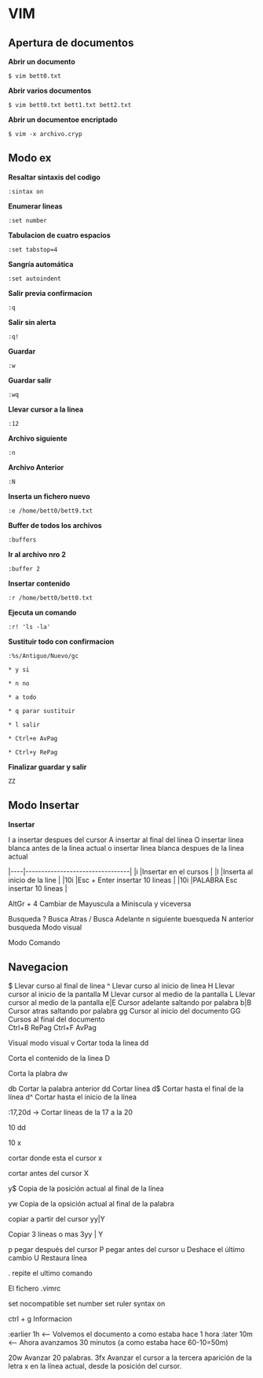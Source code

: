 # VIM

## Apertura de documentos

__Abrir un documento__

```$ vim bett0.txt```

__Abrir varios documentos__

```$ vim bett0.txt bett1.txt bett2.txt```

__Abrir un documentoe encriptado__

```$ vim -x archivo.cryp```


## Modo ex

__Resaltar sintaxis del codigo__

```:sintax on```

__Enumerar lineas__

```:set number```

__Tabulacion de cuatro espacios__

```:set tabstop=4```

__Sangría automática__

```:set autoindent ```

__Salir previa confirmacion__

```:q```

__Salir sin alerta__

```:q!```

__Guardar__

```:w```

__Guardar salir__

```:wq```

__Llevar cursor a la linea__

```:12```

__Archivo siguiente__

```:n ```

__Archivo Anterior__

```:N```

__Inserta un fichero nuevo__

```:e /home/bett0/bett9.txt```

__Buffer de todos los archivos__

```:buffers```

__Ir al archivo nro 2__

```:buffer 2```


__Insertar contenido__

```:r /home/bett0/bett0.txt```

__Ejecuta un comando__

```:r! 'ls -la'```


__Sustituir todo con confirmacion__

```:%s/Antiguo/Nuevo/gc```

```* y si```

```* n no```

```* a todo```

```* q parar sustituir```

```* l salir```

```* Ctrl+e AvPag```

```* Ctrl+y RePag```

__Finalizar guardar y salir__

```ZZ```


## Modo Insertar

__Insertar__

I 
a insertar despues del cursor
A insertar al final del linea
O insertar linea blanca antes de la linea actual
o insertar linea blanca despues de la linea actual


|----|---------------------------------|
|i   |Insertar en el cursos            |
|I   |Inserta al inicio de la line     |
|10i |Esc + Enter insertar 10 lineas   |
|10i |PALABRA Esc insertar 10 lineas   |

AltGr + 4 Cambiar de Mayuscula a Miniscula y viceversa


Busqueda
? Busca Atras
/ Busca Adelante
n siguiente buesqueda
N anterior busqueda
Modo visual

Modo Comando
## Navegacion
$ Llevar curso al final de linea
^ Llevar curso al inicio de linea
H Llevar cursor al inicio de la pantalla
M Llevar cursor al medio de la pantalla
L Llevar cursor al medio de la pantalla
e|E Cursor adelante saltando por palabra
b|B Cursor atras saltando por palabra
gg Cursor al inicio del documento
GG Cursos al final del documento  
Ctrl+B RePag
Ctrl+F AvPag

Visual 
modo visual
v
Cortar toda la linea
dd

Corta el contenido de la linea
D

Corta la plabra
dw

db Cortar la palabra anterior
dd Cortar línea
d$ Cortar hasta el final de la línea
d^ Cortar hasta el inicio de la línea


:17,20d                -> Cortar líneas de la 17 a la 20

10 dd


10 x

cortar donde esta el cursor
x

cortar antes del cursor
X

y$ Copia de la posición actual al final de la línea

yw Copia de la opsición actual al final de la palabra

copiar a partir del cursor
yy|Y

Copiar 3 lineas o mas
3yy | Y


p pegar después del cursor
P pegar antes del cursor
u Deshace el último cambio
U Restaura línea



. repite el ultimo comando




El fichero .vimrc

set nocompatible
set number
set ruler
syntax on 



ctrl + g Informacion


:earlier 1h   <-- Volvemos el documento a como estaba hace 1 hora
:later 10m    <-- Ahora avanzamos 30 minutos (a como estaba hace 60-10=50m)


20w 	Avanzar 20 palabras.
3fx 	Avanzar el cursor a la tercera aparición de la letra x en la línea actual, desde la posición del cursor. 

